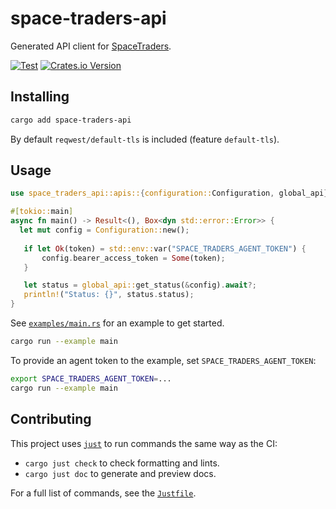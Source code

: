 # space-traders-api

Generated API client for [SpaceTraders](https://spacetraders.io).

[![Test](https://github.com/crates-lurey-io/space-traders-api/actions/workflows/test.yml/badge.svg)](https://github.com/crates-lurey-io/space-traders-api/actions/workflows/test.yml)
[![Crates.io Version](https://img.shields.io/crates/v/space-traders-api)](https://crates.io/crates/space-traders-api)

## Installing

```sh
cargo add space-traders-api
```

By default `reqwest/default-tls` is included (feature `default-tls`).

## Usage

```rust
use space_traders_api::apis::{configuration::Configuration, global_api};

#[tokio::main]
async fn main() -> Result<(), Box<dyn std::error::Error>> {
  let mut config = Configuration::new();
  
   if let Ok(token) = std::env::var("SPACE_TRADERS_AGENT_TOKEN") {
       config.bearer_access_token = Some(token);
   }

   let status = global_api::get_status(&config).await?;
   println!("Status: {}", status.status);
}
```

See [`examples/main.rs`](examples/main.rs) for an example to get started.

```sh
cargo run --example main
```

To provide an agent token to the example, set `SPACE_TRADERS_AGENT_TOKEN`:

```sh
export SPACE_TRADERS_AGENT_TOKEN=...
cargo run --example main
```

## Contributing

This project uses [`just`][] to run commands the same way as the CI:

- `cargo just check` to check formatting and lints.
- `cargo just doc` to generate and preview docs.

[`just`]: https://crates.io/crates/just

For a full list of commands, see the [`Justfile`](./Justfile).
